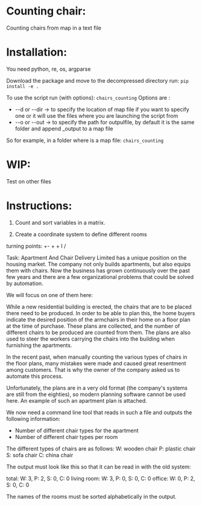 # Counting chair:
Counting chairs from map in a text file

# Installation: 
You need python, re, os, argparse  

Download the package and move to the decompressed directory run:
`pip install -e .`

To use the script run (with options):
`chairs_counting`
Options are :
* --d or --dir -> to specify the location of map file if you want to specify one or it will use the files where you are launching the script from
* --o or --out -> to specify the path for outpulfile, by default it is the same folder and append _output to a map file  

So for example, in a folder where is a map file:
`chairs_counting`

# WIP:
Test on other files

# Instructions:

1. Count and sort variables in a matrix.

2. Create a coordinate system to define different rooms

turning points:
+-    +      +
         I      /

Task:
Apartment And Chair Delivery Limited has a unique position on the housing market.
The company not only builds apartments, but also equips them with chairs.
Now the business has grown continuously over the past few years and
there are a few organizational problems that could be solved by automation.

We will focus on one of them here:

While a new residential building is erected, the chairs that are to be placed there need to be produced.
In order to be able to plan this, the home buyers indicate the desired position of the armchairs in their home on a floor plan at the time of purchase.
These plans are collected, and the number of different chairs to be produced are counted from them.
The plans are also used to steer the workers carrying the chairs into the building when furnishing the apartments.

In the recent past, when manually counting the various types of chairs in the floor plans,
many mistakes were made and caused great resentment among customers.
That is why the owner of the company asked us to automate this process.

Unfortunately, the plans are in a very old format (the company's systems are still from the eighties),
so modern planning software cannot be used here.
An example of such an apartment plan is attached.

We now need a command line tool that reads in such a file and outputs the following information:
- Number of different chair types for the apartment
- Number of different chair types per room

The different types of chairs are as follows:
W: wooden chair
P: plastic chair
S: sofa chair
C: china chair

The output must look like this so that it can be read in with the old system:

total:
W: 3, P: 2, S: 0, C: 0
living room:
W: 3, P: 0, S: 0, C: 0
office:
W: 0, P: 2, S: 0, C: 0


The names of the rooms must be sorted alphabetically in the output.
